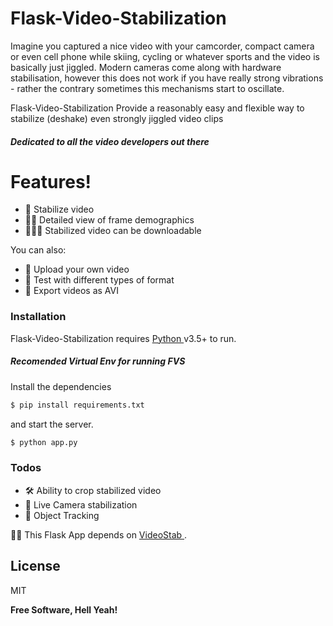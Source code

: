# Flask-Video-Stabilization


Imagine you captured a nice video with your camcorder, compact camera or even cell phone while skiing, cycling or whatever sports and the video is basically just jiggled. Modern cameras come along with hardware stabilisation, however this does not work if you have really strong vibrations - rather the contrary sometimes this mechanisms start to oscillate. 

 Flask-Video-Stabilization Provide a reasonably easy and flexible way to stabilize (deshake) even strongly jiggled video clips
 ##### Dedicated to all the video developers out there 
#
#
#


# Features!

  - 👷 Stabilize video
  - 👨‍🔧 Detailed view of frame demographics
  - 👨🏻‍💻 Stabilized video can be downloadable

You can also:
  - 🥇 Upload your own video
  - 🥈  Test with different types of format
  - 🥉 Export videos as AVI


### Installation

Flask-Video-Stabilization requires [Python ](https://www.python.org/downloads/) v3.5+ to run.

##### Recomended Virtual Env for running FVS



Install the dependencies 
```sh
$ pip install requirements.txt
```
 and start the server.
```sh
$ python app.py
```
 


### Todos

 - 🛠 Ability to crop stabilized video
 - 🧹 Live Camera stabilization
 - 🔨 Object Tracking 

 🙏🏼 This Flask App depends on [VideoStab ](https://github.com/AdamSpannbauer/python_video_stab/releases/tag/1.7.3) .

License
----

MIT

**Free Software, Hell Yeah!**
